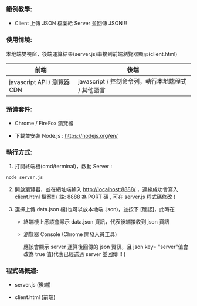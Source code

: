 ### 範例教學:

- Client 上傳 JSON 檔案給 Server 並回傳 JSON !!

### 使用情境:

​	本地端雙視窗，後端運算結果(server.js)串接到前端瀏覽器顯示(client.html)

| 前端                        | 後端                                                |
| --------------------------- | --------------------------------------------------- |
| javascript API / 瀏覽器 CDN | javascript  / 控制命令列，執行本地端程式 / 其他語言 |

### 預備套件:

- Chrome / FireFox 瀏覽器

- 下載並安裝 Node.js :  <https://nodejs.org/en/> 


### 執行方式:

1. 打開終端機(cmd/terminal)，啟動 Server : 

```bash
node server.js  
```

2. 開啟瀏覽器，並在網址端輸入 <http://localhost:8888/> ，連線成功會寫入 client.html 檔案!!  ( 註: 8888 為 PORT 碼 , 可在 server.js 程式碼修改 )

3. 選擇上傳 data.json 檔(也可以放本地端 .json)，並按下 \[確認\]，此時在

   - 終端機上應該會顯示 data.json 資訊，代表後端接收到 json 資訊

   - 瀏覽器 Console (Chrome 開發人員工具)

     應該會顯示 server 運算後回傳的 json  資訊，且 json key= "server"值會改為 true 值(代表已經送過 server 並回傳 !! )

### 程式碼概述:

- server.js (後端)

- client.html (前端)






